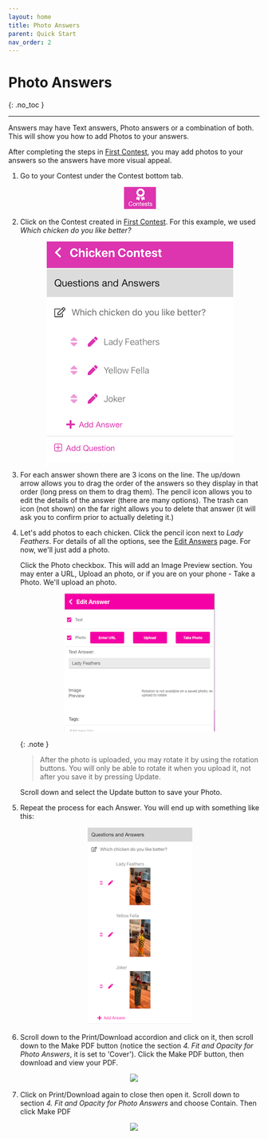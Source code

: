```yaml
---
layout: home
title: Photo Answers
parent: Quick Start
nav_order: 2
---
```


# Photo Answers
{: .no_toc }

---

Answers may have Text answers, Photo answers or a combination of both.  This will show you how to add Photos to your answers.

After completing the steps in [First Contest](firstcontest.md), you may add photos to your answers so the answers
have more visual appeal.

1. Go to your Contest under the Contest bottom tab.

   <p align="center" class="screen-shot">
   <img class="image-border" alt="Contests tab" src="../../assets/images/tab_contests.png">
   </p>
2. Click on the Contest created in [First Contest](firstcontest.md). 
   For this example, we used *Which chicken do you like better?*

   <p align="center" class="screen-shot">
   <img class="image-border" alt="Add answers" src="../../assets/images/chicken_answers.png">
   </p>
3. For each answer shown there are 3 icons on the line. The up/down arrow <span class="inline-icon"><i class="fa-regular fa-arrows-v"></i></span> allows you to drag
the order of the answers so they display in that order (long press on them to drag them).  The pencil icon <span class="inline-icon"><i class="fa-regular fa-pencil"></i></span> allows you to edit the details of
the answer (there are many options).  The trash can icon (not shown) on the far right <span class="inline-icon"><i class="fa-regular fa-trash"></i></span> allows you to delete that answer (it will ask you to confirm prior to actually deleting it.)

4. Let's add photos to each chicken.  Click the pencil icon next to *Lady Feathers*.
   For details of all the options, see the [Edit Answers](../screens/edit_answer.md) page. For now, we'll just add a photo.

   Click the <span class="inline-icon"><i class="fa-regular fa-square-check"></i></span> Photo checkbox. This will add an Image Preview section.  You may enter a URL, Upload an photo, or if you are on your phone - Take a Photo.  We'll upload an photo.

   <p align="center" class="screen-shot">
   <img class="image-border" alt="Upload image" src="../../assets/images/upload_image.png">
   </p>

   {: .note }
   > After the photo is uploaded, you may rotate it by using the rotation buttons.  You will only be able to rotate it when you upload it, not after you save it by pressing Update.

   Scroll down and select the <span class="ineline-button">Update</span> button to save your Photo.

5. Repeat the process for each Answer.
   You will end up with something like this:

   <p align="center" class="screen-shot">
   <img class="image-border" alt="All chickens" src="../../assets/images/all_images.png">
   </p>

6. Scroll down to the <span class="inline-accordion">Print/Download</span> accordion and click on it, then scroll down to the <span class="inline-button">Make PDF</span> button (notice the section *4. Fit and Opacity for Photo Answers*, it is set to 'Cover').  Click the <span class="inline-button">Make PDF</span> button, then download and view your PDF.

<p align="center" class="screen-shot">
  <img width="80%" src="../../../assets/images/images_cover.png">
</p>

7. Click on <span class="inline-accordion">Print/Download</span> again to close then open it.  Scroll down to section *4. Fit and Opacity for Photo Answers* and choose <span class="inline-icon"><i class="fa-regular fa-circle-dot"></i></span> Contain.  Then click <span class="inline-button">Make PDF</span>

<p align="center" class="screen-shot">
  <img width="80%" src="../../../assets/images/images_contain.png">
</p>

